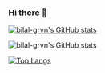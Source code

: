 ### Hi there 👋


[![bilal-grvn's GitHub stats](https://github-readme-stats.vercel.app/api?username=bilal-grvn)](https://github.com/bilal-grvn/github-readme-stats)


![bilal-grvn's GitHub stats](https://github-readme-stats.vercel.app/api?username=bilal-grvn&show_icons=true&theme=radical)


[![Top Langs](https://github-readme-stats.vercel.app/api/top-langs/?username=bilal-grvn)](https://github.com/bilal-grvn/github-readme-stats)
